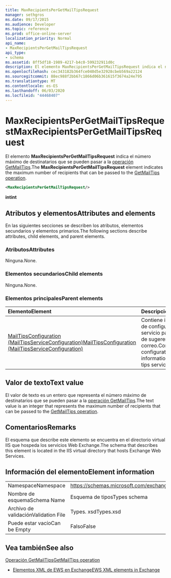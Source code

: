 ```yaml
---
title: MaxRecipientsPerGetMailTipsRequest
manager: sethgros
ms.date: 09/17/2015
ms.audience: Developer
ms.topic: reference
ms.prod: office-online-server
localization_priority: Normal
api_name:
- MaxRecipientsPerGetMailTipsRequest
api_type:
- schema
ms.assetid: 8ff5df18-1989-4217-b4c0-599232911d0c
description: El elemento MaxRecipientsPerGetMailTipsRequest indica el número máximo de destinatarios que se pueden pasar a la operación GetMailTips.
ms.openlocfilehash: cec343182b364fce040d5e32928cbeb569a22124
ms.sourcegitcommit: 88ec988f2bb67c1866d06b361615f3674a24e795
ms.translationtype: MT
ms.contentlocale: es-ES
ms.lasthandoff: 06/03/2020
ms.locfileid: "44468407"
---
```

# <a name="maxrecipientspergetmailtipsrequest"></a><span data-ttu-id="365e7-103">MaxRecipientsPerGetMailTipsRequest</span><span class="sxs-lookup"><span data-stu-id="365e7-103">MaxRecipientsPerGetMailTipsRequest</span></span>

<span data-ttu-id="365e7-104">El elemento **MaxRecipientsPerGetMailTipsRequest** indica el número máximo de destinatarios que se pueden pasar a la [operación GetMailTips](getmailtips-operation.md).</span><span class="sxs-lookup"><span data-stu-id="365e7-104">The **MaxRecipientsPerGetMailTipsRequest** element indicates the maximum number of recipients that can be passed to the [GetMailTips operation](getmailtips-operation.md).</span></span>
  
```XML
<MaxRecipientsPerGetMailTipsRequest/>
```

 <span data-ttu-id="365e7-105">**int**</span><span class="sxs-lookup"><span data-stu-id="365e7-105">**int**</span></span>
## <a name="attributes-and-elements"></a><span data-ttu-id="365e7-106">Atributos y elementos</span><span class="sxs-lookup"><span data-stu-id="365e7-106">Attributes and elements</span></span>

<span data-ttu-id="365e7-107">En las siguientes secciones se describen los atributos, elementos secundarios y elementos primarios.</span><span class="sxs-lookup"><span data-stu-id="365e7-107">The following sections describe attributes, child elements, and parent elements.</span></span>
  
### <a name="attributes"></a><span data-ttu-id="365e7-108">Atributos</span><span class="sxs-lookup"><span data-stu-id="365e7-108">Attributes</span></span>

<span data-ttu-id="365e7-109">Ninguna.</span><span class="sxs-lookup"><span data-stu-id="365e7-109">None.</span></span>
  
### <a name="child-elements"></a><span data-ttu-id="365e7-110">Elementos secundarios</span><span class="sxs-lookup"><span data-stu-id="365e7-110">Child elements</span></span>

<span data-ttu-id="365e7-111">Ninguna.</span><span class="sxs-lookup"><span data-stu-id="365e7-111">None.</span></span>
  
### <a name="parent-elements"></a><span data-ttu-id="365e7-112">Elementos principales</span><span class="sxs-lookup"><span data-stu-id="365e7-112">Parent elements</span></span>

|<span data-ttu-id="365e7-113">**Elemento**</span><span class="sxs-lookup"><span data-stu-id="365e7-113">**Element**</span></span>|<span data-ttu-id="365e7-114">**Descripción**</span><span class="sxs-lookup"><span data-stu-id="365e7-114">**Description**</span></span>|
|:-----|:-----|
|[<span data-ttu-id="365e7-115">MailTipsConfiguration (MailTipsServiceConfiguration)</span><span class="sxs-lookup"><span data-stu-id="365e7-115">MailTipsConfiguration (MailTipsServiceConfiguration)</span></span>](mailtipsconfiguration-mailtipsserviceconfiguration.md) <br/> |<span data-ttu-id="365e7-116">Contiene información de configuración del servicio para el servicio de sugerencias de correo.</span><span class="sxs-lookup"><span data-stu-id="365e7-116">Contains service configuration information for the mail tips service.</span></span>  <br/> |
   
## <a name="text-value"></a><span data-ttu-id="365e7-117">Valor de texto</span><span class="sxs-lookup"><span data-stu-id="365e7-117">Text value</span></span>

<span data-ttu-id="365e7-118">El valor de texto es un entero que representa el número máximo de destinatarios que se pueden pasar a la [operación GetMailTips](getmailtips-operation.md).</span><span class="sxs-lookup"><span data-stu-id="365e7-118">The text value is an integer that represents the maximum number of recipients that can be passed to the [GetMailTips operation](getmailtips-operation.md).</span></span>
  
## <a name="remarks"></a><span data-ttu-id="365e7-119">Comentarios</span><span class="sxs-lookup"><span data-stu-id="365e7-119">Remarks</span></span>

<span data-ttu-id="365e7-120">El esquema que describe este elemento se encuentra en el directorio virtual IIS que hospeda los servicios Web Exchange.</span><span class="sxs-lookup"><span data-stu-id="365e7-120">The schema that describes this element is located in the IIS virtual directory that hosts Exchange Web Services.</span></span>
  
## <a name="element-information"></a><span data-ttu-id="365e7-121">Información del elemento</span><span class="sxs-lookup"><span data-stu-id="365e7-121">Element information</span></span>

|||
|:-----|:-----|
|<span data-ttu-id="365e7-122">Namespace</span><span class="sxs-lookup"><span data-stu-id="365e7-122">Namespace</span></span>  <br/> |https://schemas.microsoft.com/exchange/services/2006/types  <br/> |
|<span data-ttu-id="365e7-123">Nombre de esquema</span><span class="sxs-lookup"><span data-stu-id="365e7-123">Schema Name</span></span>  <br/> |<span data-ttu-id="365e7-124">Esquema de tipos</span><span class="sxs-lookup"><span data-stu-id="365e7-124">Types schema</span></span>  <br/> |
|<span data-ttu-id="365e7-125">Archivo de validación</span><span class="sxs-lookup"><span data-stu-id="365e7-125">Validation File</span></span>  <br/> |<span data-ttu-id="365e7-126">Types. xsd</span><span class="sxs-lookup"><span data-stu-id="365e7-126">Types.xsd</span></span>  <br/> |
|<span data-ttu-id="365e7-127">Puede estar vacío</span><span class="sxs-lookup"><span data-stu-id="365e7-127">Can be Empty</span></span>  <br/> |<span data-ttu-id="365e7-128">Falso</span><span class="sxs-lookup"><span data-stu-id="365e7-128">False</span></span>  <br/> |
   
## <a name="see-also"></a><span data-ttu-id="365e7-129">Vea también</span><span class="sxs-lookup"><span data-stu-id="365e7-129">See also</span></span>



[<span data-ttu-id="365e7-130">Operación GetMailTips</span><span class="sxs-lookup"><span data-stu-id="365e7-130">GetMailTips operation</span></span>](getmailtips-operation.md)


- [<span data-ttu-id="365e7-131">Elementos XML de EWS en Exchange</span><span class="sxs-lookup"><span data-stu-id="365e7-131">EWS XML elements in Exchange</span></span>](ews-xml-elements-in-exchange.md)

